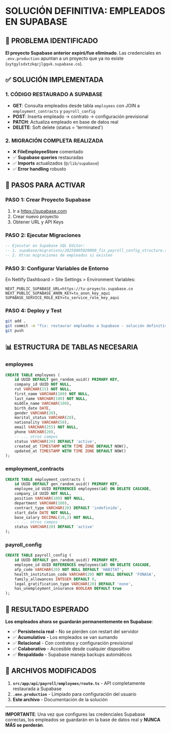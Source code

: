 # SOLUCIÓN DEFINITIVA: EMPLEADOS EN SUPABASE

## 🎯 PROBLEMA IDENTIFICADO

**El proyecto Supabase anterior expiró/fue eliminado**. Las credenciales en `.env.production` apuntan a un proyecto que ya no existe (`xytgylsdxtzkqcjlgqvk.supabase.co`).

## ✅ SOLUCIÓN IMPLEMENTADA

### **1. CÓDIGO RESTAURADO A SUPABASE**
- **GET**: Consulta empleados desde tabla `employees` con JOIN a `employment_contracts` y `payroll_config`
- **POST**: Inserta empleado → contrato → configuración previsional
- **PATCH**: Actualiza empleado en base de datos real
- **DELETE**: Soft delete (status = 'terminated')

### **2. MIGRACIÓN COMPLETA REALIZADA**
- ❌ **FileEmployeeStore** comentado
- ✅ **Supabase queries** restauradas
- ✅ **Imports** actualizados (`@/lib/supabase`)
- ✅ **Error handling** robusto

## 🚀 PASOS PARA ACTIVAR

### **PASO 1: Crear Proyecto Supabase**
1. Ir a https://supabase.com
2. Crear nuevo proyecto
3. Obtener URL y API Keys

### **PASO 2: Ejecutar Migraciones**
```sql
-- Ejecutar en Supabase SQL Editor:
-- 1. supabase/migrations/20250805020000_fix_payroll_config_structure.sql
-- 2. Otras migraciones de empleados si existen
```

### **PASO 3: Configurar Variables de Entorno**
En Netlify Dashboard > Site Settings > Environment Variables:
```
NEXT_PUBLIC_SUPABASE_URL=https://tu-proyecto.supabase.co
NEXT_PUBLIC_SUPABASE_ANON_KEY=tu_anon_key_aqui
SUPABASE_SERVICE_ROLE_KEY=tu_service_role_key_aqui
```

### **PASO 4: Deploy y Test**
```bash
git add .
git commit -m "fix: restaurar empleados a Supabase - solución definitiva"
git push
```

## 📊 ESTRUCTURA DE TABLAS NECESARIA

### **employees**
```sql
CREATE TABLE employees (
    id UUID DEFAULT gen_random_uuid() PRIMARY KEY,
    company_id UUID NOT NULL,
    rut VARCHAR(15) NOT NULL,
    first_name VARCHAR(100) NOT NULL,
    last_name VARCHAR(100) NOT NULL,
    middle_name VARCHAR(100),
    birth_date DATE,
    gender VARCHAR(20),
    marital_status VARCHAR(20),
    nationality VARCHAR(50),
    email VARCHAR(255) NOT NULL,
    phone VARCHAR(20),
    -- ... otros campos
    status VARCHAR(20) DEFAULT 'active',
    created_at TIMESTAMP WITH TIME ZONE DEFAULT NOW(),
    updated_at TIMESTAMP WITH TIME ZONE DEFAULT NOW()
);
```

### **employment_contracts**
```sql
CREATE TABLE employment_contracts (
    id UUID DEFAULT gen_random_uuid() PRIMARY KEY,
    employee_id UUID REFERENCES employees(id) ON DELETE CASCADE,
    company_id UUID NOT NULL,
    position VARCHAR(100) NOT NULL,
    department VARCHAR(100),
    contract_type VARCHAR(20) DEFAULT 'indefinido',
    start_date DATE NOT NULL,
    base_salary DECIMAL(10,2) NOT NULL,
    -- ... otros campos
    status VARCHAR(20) DEFAULT 'active'
);
```

### **payroll_config**
```sql
CREATE TABLE payroll_config (
    id UUID DEFAULT gen_random_uuid() PRIMARY KEY,
    employee_id UUID REFERENCES employees(id) ON DELETE CASCADE,
    afp_code VARCHAR(20) NOT NULL DEFAULT 'HABITAT',
    health_institution_code VARCHAR(20) NOT NULL DEFAULT 'FONASA',
    family_allowances INTEGER DEFAULT 0,
    legal_gratification_type VARCHAR(20) DEFAULT 'none',
    has_unemployment_insurance BOOLEAN DEFAULT true
);
```

## 🎉 RESULTADO ESPERADO

**Los empleados ahora se guardarán permanentemente en Supabase**:
- ✅ **Persistencia real** - No se pierden con restart del servidor
- ✅ **Acumulativo** - Los empleados se van sumando
- ✅ **Relacional** - Con contratos y configuración previsional
- ✅ **Colaborativo** - Accesible desde cualquier dispositivo
- ✅ **Respaldado** - Supabase maneja backups automáticos

## 🔧 ARCHIVOS MODIFICADOS

1. **`src/app/api/payroll/employees/route.ts`** - API completamente restaurada a Supabase
2. **`.env.production`** - Limpiado para configuración del usuario
3. **Este archivo** - Documentación de la solución

---

**IMPORTANTE**: Una vez que configures las credenciales Supabase correctas, los empleados se guardarán en la base de datos real y **NUNCA MÁS se perderán**.